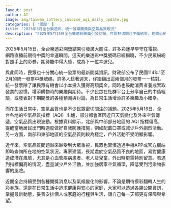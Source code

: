 ```yaml
---
layout: post
author: AI
image: img/taiwan_lottery_invoice_aqi_daily_update.jpg
categories: [ '國際' ]
title: "2025年5月全台樂透彩、統一發票開獎與空氣品質現況"
description: "2025年5月15日全台樂透彩開獎引發話題，民眾熱切關注中獎結果，也關心統一發票114年1-2月中獎號碼。社群上討論熱烈，帶來生活樂趣。隔日全台空氣品質指標公布，北中部分地區AQI偏高需防護，南東狀況穩定。專家提醒空污對健康影響，建議高風險族群注意防護。各項即時資訊幫助民眾規劃生活與行程，增添安全與希望。"
---
```

2025年5月15日，全台樂透彩開獎結果引發廣大關注，許多彩迷早早守在電視、網路直播前期待中獎的幸運瞬間。這天的樂透彩中獎號碼已經揭曉，不少民眾紛紛對照手上的彩券，期待能中得大獎，成為下一位幸運兒。

與此同時，民眾也十分關心統一發票的最新開獎資訊。財政部公布了民國114年1至2月的統一發票中獎號碼，許多人趁著週末，仔細翻出這兩個月的發票一一核對。統一發票除了讓民眾有機會以小本投入獲得高額獎金，同時也鼓勵消費者養成索取發票的習慣，增添購物時的樂趣與期待。不少民眾在社群平台上分享自己的中獎經驗，或發表對下期開獎的各種預測與討論，為日常生活增添許多樂趣及小確幸。

而在生活日常中，空氣品質也是不少民眾密切關注的議題。2025年5月16日，全台各地的空氣品質指標（AQI）出爐，部分都會區因近日天氣變化及外來空氣傳遞，空氣品質出現波動。根據資料顯示，北部與中部部分地區的 AQI 指標偏高，提醒當地居民出門時適度做好自我防護措施，例如配戴口罩或減少戶外劇烈活動。另一方面，南部和東部地區的空氣品質則較為穩定，戶外活動不受明顯影響。

近年來，空氣品質問題越來越受到大眾重視，民眾也習慣透過手機APP或官方網站即時查詢所在地的空氣狀況。專家建議，長期處於空氣品質不良的地區，易對健康造成潛在風險，尤其是心血管疾病患者、老人及兒童，外出時更需特別留意。若遇到指標偏高的情況，盡量減少戶外活動，並加強居家空氣循環，降低受到污染物影響的風險。

近期全台持續受到各種開獎消息以及氣候變化的影響，不論是期待摸彩翻轉人生的彩券族，還是在日常生活中追求健康與安心的家庭，大家可以透過各類公開資訊，掌握最新動態，妥善安排個人或家庭的行程與生活，讓自己每一天都更有保障與希望。